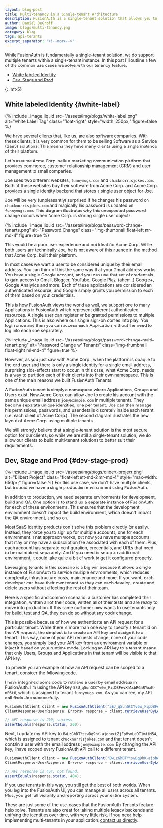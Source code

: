 ```yaml
---
layout: blog-post
title: Multi-tenancy in a Single-tenant Architecture
description: FusionAuth is a single-tenant solution that allows you to control multiple tenants within your instance.
author: Daniel DeGroff
image: blogs/multi-tenancy.png
category: blog
tags: api-tenants
excerpt_separator: "<!--more-->"
---
```


While FusionAuth is fundamentally a single-tenant solution, we do support multiple tenants within a single-tenant instance. In this post I'll outline a few of the common use cases we solve with our tenancy feature.

<!--more-->

* [White labeled Identity](#white-label)
* [Dev, Stage and Prod](#dev-stage-prod)

{: .mt-5}


## White labeled Identity        {#white-label}

{% include _image.liquid src="/assets/img/blogs/white-label.png" alt="white Label Tag" class="float-right" style="width: 250px;" figure=false %}

We have several clients that, like us, are also software companies. With these clients, it is very common for them to be selling Software as a Service (SaaS) solutions. This means they have many clients using a single instance of their platform.

Let's assume Acme Corp. sells a marketing communication platform that provides commerce, customer relationship management (CRM) and user management to small companies.  

Joe uses two different websites, `funnymugs.com` and `chucknorrisjokes.com`. Both of these websites buy their software from Acme Corp. and Acme Corp. provides a single identity backend that stores a single user object for Joe.

Joe will be very (unpleasantly) surprised if he changes his password on `chucknorrisjokes.com` and magically his password is updated on `funnymugs.com`. This diagram illustrates why this unexpected password change occurs when Acme Corp. is storing single user objects.

{% include _image.liquid src="/assets/img/blogs/password-change-tenants.png" alt="Password Change" class="img-thumbnail float-left mr-md-4" figure=true %}

This would be a poor user experience and not ideal for Acme Corp. While both users are technically Joe, he is not aware of this nuance in the method that Acme Corp. built their platform.

In most cases we want a user to be considered unique by their email address. You can think of this the same way that your Gmail address works. You have a single Google account, and you can use that set of credentials to gain access to Gmail, Blogger, YouTube, Google Play, (ahem..) Google+, Google Analytics and more. Each of these applications are considered an authenticated resource, and Google simply grants you permission to each of them based on your credentials.

This is how FusionAuth views the world as well, we support one to many Applications in FusionAuth which represent different authenticated resources. A single user can register or be granted permissions to multiple Applications. This is also where our single sign-on comes into play. You login once and then you can access each Application without the need to log into each one separately.  

{% include _image.liquid src="/assets/img/blogs/password-change-multi-tenant.png" alt="Password Change w/ Tenants" class="img-thumbnail float-right ml-md-4" figure=true %}  

However, as you just saw with Acme Corp., when the platform is opaque to the end user and there is only a single identity for a single email address, surprising side-effects start to occur. In this case, what Acme Corp. needs is a way to partition each of their clients into their own namespace. This is one of the main reasons we built FusionAuth Tenants.

A FusionAuth tenant is simply a namespace where Applications, Groups and Users exist. Now Acme Corp. can allow Joe to create his account with the same unique email address `joe@example.com` in multiple tenants. They become separate unique identities, one per tenant. Joe can then manage his permissions, passwords, and user details discretely inside each tenant (i.e. each client of Acme Corp.). The second diagram illustrates the new layout of Acme Corp. using multiple tenants.

We still strongly believe that a single-tenant solution is the most secure option for our clients, so while we are still a single-tenant solution, we do allow our clients to build multi-tenant solutions to better suit their requirements.


## Dev, Stage and Prod      {#dev-stage-prod}

{% include _image.liquid src="/assets/img/blogs/dilbert-project.png" alt="Dilbert Project" class="float-left mt-md-2 mr-md-4" style="max-width: 650px;" figure=false %} For this use case, we don't have multiple clients, but instead we have a single production environment using FusionAuth.

In addition to production, we need separate environments for development, build and QA. One option is to stand up a separate instance of FusionAuth for each of these environments. This ensures that the development environment doesn't impact the build environment, which doesn't impact the QA environment, and so on.

Most SaaS identity products don't solve this problem directly (or easily). Instead, they force you to sign up for multiple accounts, one for each environment. That approach works, but now you have multiple accounts that may or may have a subscription fee associated with each of them. Plus, each account has separate configuration, credentials, and URLs that need to be maintained separately. And if you need to setup an additional environment, it could take quite a bit of work to get it configured properly.

Leveraging tenants in this scenario is a big win because it allows a single instance of FusionAuth to service multiple environments, which reduces complexity, infrastructure costs, maintenance and more. If you want, each developer can have their own tenant so they can each develop, create and delete users without affecting the rest of their team.

Here is a specific and common scenario: a customer has completed their integration, written all of their code, written all of their tests and are ready to move into production. If this same customer now wants to use tenants only for build, test and QA, they can do so without any code change.

This is possible because of how we authenticate an API request for a particular tenant. While there is more than one way to specify a tenant id on the API request, the simplest is to create an API key and assign it to a tenant. This way, none of your API requests change, none of your code changes, you simply load your API key from an environment variable or inject it based on your runtime mode. Locking an API key to a tenant means that only Users, Groups and Applications in that tenant will be visible to that API key.

To provide you an example of how an API request can be scoped to a tenant, consider the following code.

I have integrated some code to retrieve a user by email address in FusionAuth. I'm using the API key `5EU_q5unGCCYv6w_FipDBFevXhAxbRGaRYoxK-nP6t0`, which is assigned to tenant `funnymugs.com`. As you can see, my API call finds Joe successfully.

```java
FusionAuthClient client = new FusionAuthClient("5EU_q5unGCCYv6w_FipDBFevXhAxbRGaRYoxK-nP6t0", "http://localhost:9011");
ClientResponse<UserResponse, Errors> response = client.retrieveUserByLoginId("joe@example.com");

// API response is 200, success
assertEquals(response.status, 200);
```

Next, I update my API key to `BwLzGhDTYtswDq9hK-ajohectZjFpMvmLeDT1mfiM54`, which is assigned to tenant `chucknorrisjokes.com` and that tenant doesn't contain a user with the email address `joe@example.com`. By changing the API key, I have scoped every FusionAuth API call to a different tenant.

```java
FusionAuthClient client = new FusionAuthClient("BwLzGhDTYtswDq9hK-ajohectZjFpMvmLeDT1mfiM54", "http://localhost:9011");
ClientResponse<UserResponse, Errors> response = client.retrieveUserByLoginId("joe@example.com");

// API response is 404, not found.
assertEquals(response.status, 404);
```

If you use tenants in this way, you still get the best of both worlds. When you log into the FusionAuth UI, you can manage all users across all tenants. Plus, you get full visibility and reporting across your entire system.

These are just some of the use-cases that the FusionAuth Tenants feature help solve. Tenants are also great for taking multiple legacy backends and unifying the identities over time, with very little risk. If you need help implementing multi-tenants in your application, [contact us directly](/contact).  
